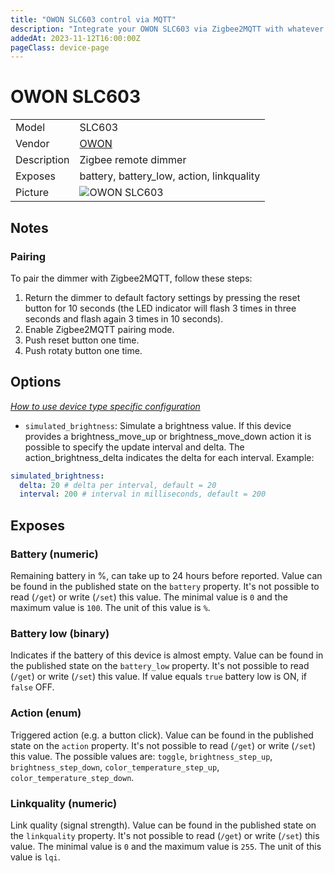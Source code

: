```yaml
---
title: "OWON SLC603 control via MQTT"
description: "Integrate your OWON SLC603 via Zigbee2MQTT with whatever smart home infrastructure you are using without the vendor's bridge or gateway."
addedAt: 2023-11-12T16:00:00Z
pageClass: device-page
---
```


<!-- !!!! -->
<!-- ATTENTION: This file is auto-generated through docgen! -->
<!-- You can only edit the "Notes"-Section between the two comment lines "Notes BEGIN" and "Notes END". -->
<!-- Do not use h1 or h2 heading within "## Notes"-Section. -->
<!-- !!!! -->

# OWON SLC603

|     |     |
|-----|-----|
| Model | SLC603  |
| Vendor  | [OWON](/supported-devices/#v=OWON)  |
| Description | Zigbee remote dimmer |
| Exposes | battery, battery_low, action, linkquality |
| Picture | ![OWON SLC603](https://www.zigbee2mqtt.io/images/devices/SLC603.png) |


<!-- Notes BEGIN: You can edit here. Add "## Notes" headline if not already present. -->
## Notes


### Pairing

To pair the dimmer with Zigbee2MQTT, follow these steps:

1. Return the dimmer to default factory settings by pressing the reset button for 10 seconds (the LED indicator will flash 3 times in three seconds and flash again 3 times in 10 seconds).
2. Enable Zigbee2MQTT pairing mode.
3. Push reset button one time.
4. Push rotaty button one time.
<!-- Notes END: Do not edit below this line -->



## Options
*[How to use device type specific configuration](../guide/configuration/devices-groups.md#specific-device-options)*

* `simulated_brightness`: Simulate a brightness value. If this device provides a brightness_move_up or brightness_move_down action it is possible to specify the update interval and delta. The action_brightness_delta indicates the delta for each interval. Example:
```yaml
simulated_brightness:
  delta: 20 # delta per interval, default = 20
  interval: 200 # interval in milliseconds, default = 200
```


## Exposes

### Battery (numeric)
Remaining battery in %, can take up to 24 hours before reported.
Value can be found in the published state on the `battery` property.
It's not possible to read (`/get`) or write (`/set`) this value.
The minimal value is `0` and the maximum value is `100`.
The unit of this value is `%`.

### Battery low (binary)
Indicates if the battery of this device is almost empty.
Value can be found in the published state on the `battery_low` property.
It's not possible to read (`/get`) or write (`/set`) this value.
If value equals `true` battery low is ON, if `false` OFF.

### Action (enum)
Triggered action (e.g. a button click).
Value can be found in the published state on the `action` property.
It's not possible to read (`/get`) or write (`/set`) this value.
The possible values are: `toggle`, `brightness_step_up`, `brightness_step_down`, `color_temperature_step_up`, `color_temperature_step_down`.

### Linkquality (numeric)
Link quality (signal strength).
Value can be found in the published state on the `linkquality` property.
It's not possible to read (`/get`) or write (`/set`) this value.
The minimal value is `0` and the maximum value is `255`.
The unit of this value is `lqi`.

